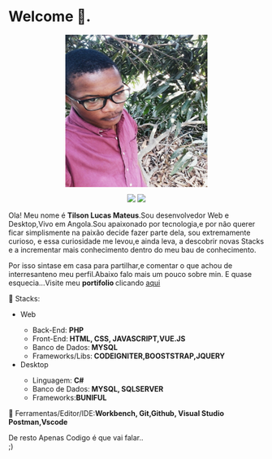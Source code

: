 

 <p align ="center">
 <h1>Welcome 👋.</h1>
</p>

<p align="center">
   <img src="TilsonM17/assets/01.jpg" min-width="300px" max-width="300px" height = "300px" width="280px" align="center" alt="Foto de ususrio">
</p>

<p align="center">
  <a href="mailto:fabroide@gmail.com" alt="Gmail">
  <img src="https://img.shields.io/badge/-Gmail-FF0000?style=flat-square&labelColor=FF0000&logo=gmail&logoColor=white&link=mailto:tilsonmat@gmail.com" /></a>

  <a href="https://www.linkedin.com/in/tilson-lucas-46a59b1aa" alt="Linkedin">
  <img src="https://img.shields.io/badge/-Linkedin-0e76a8?style=flat-square&logo=Linkedin&logoColor=white&link=https://www.linkedin.com/in/tilson-lucas-46a59b1aa" /></a>
  
</p>
<p align="left"> 
  Ola! Meu nome é <strong>Tilson Lucas Mateus</strong>.Sou desenvolvedor Web e Desktop,Vivo em Angola.Sou apaixonado por tecnologia,e por não querer ficar simplismente na paixão decide fazer parte dela, sou extremamente curioso, e essa curiosidade me levou,e ainda leva, a descobrir novas Stacks e a incrementar mais conhecimento dentro do meu bau de conhecimento.
</p>
  
  <p> Por isso sintase em casa para partilhar,e comentar o que achou de interresanteno meu perfil.Abaixo falo mais um pouco sobre min.
   E quase esquecia...Visite meu <strong> portifolio </strong>
   clicando <a href="https://portfolio17.vercel.app/">aqui</a>
  </p>
     



<p align="left">
  🚀 Stacks: 
   <ul>
      <li>Web</li>
        <ul> 
          <li>Back-End: <strong> PHP </strong> </li>
          <li>Front-End:<strong> HTML, CSS, JAVASCRIPT,VUE.JS</strong> </li>
          <li>Banco de Dados:<strong> MYSQL</strong></li>
          <li>Frameworks/Libs:<strong> CODEIGNITER,BOOSTSTRAP,JQUERY</strong></li>
        </ul>
        <li>Desktop</li>
        <ul> 
          <li>Linguagem: <strong> C# </strong> </li>
          <li>Banco de Dados:<strong> MYSQL, SQLSERVER</strong></li>
          <li>Frameworks:<strong>BUNIFUL</strong></li>
        </ul>
  </ul>
</p>

<p align="left">
  💼 Ferramentas/Editor/IDE:<strong>Workbench, Git,Github, Visual Studio Postman,Vscode</strong>
</p>

<p align="left">
  De resto Apenas Codigo é que vai falar..<br> 
  ;)
</p>


